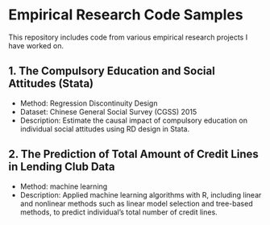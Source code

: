 # Empirical Research Code Samples

This repository includes code from various empirical research projects I have worked on.

## 1. The Compulsory Education and Social Attitudes (Stata)

- Method: Regression Discontinuity Design
- Dataset: Chinese General Social Survey (CGSS) 2015
- Description: Estimate the causal impact of compulsory education on individual social attitudes using RD design in Stata.

## 2. The Prediction of Total Amount of Credit Lines in Lending Club Data

- Method: machine learning
- Description: Applied machine learning algorithms with R, including linear and nonlinear methods such as linear model
selection and tree-based methods, to predict individual’s total number of credit lines.
